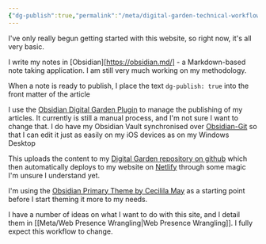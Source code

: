 ```yaml
---
{"dg-publish":true,"permalink":"/meta/digital-garden-technical-workflow/"}
---
```


I've only really begun getting started with this website, so right now, it's all very basic.

I write my notes in [Obsidian][https://obsidian.md/] - a Markdown-based note taking application. I am still very much working on my methodology.

When a note is ready to publish, I place the text `dg-publish: true` into the front matter of the article

I use the [Obsidian Digital Garden Plugin](https://dg-docs.ole.dev/) to manage the publishing of my articles. It currently is still a manual process, and I'm not sure I want to change that. I do have my Obsidian Vault synchronised over [Obsidian-Git](https://github.com/denolehov/obsidian-git) so that I can edit it just as easily on my iOS devices as on my Windows Desktop

This uploads the content to my [Digital Garden repository on github](https://github.com/metamoof/digitalgarden) which then automatically deploys to my website on [Netlify](netlify.com) through some magic I'm unsure I understand yet.

I'm using the  [Obsidian Primary Theme by Cecilila May](https://github.com/ceciliamay/obsidianmd-theme-primary) as a starting point before I start theming it more to my needs.

I have a number of ideas on what I want to do with this site, and I detail them in [[Meta/Web Presence Wrangling\|Web Presence Wrangling]]. I fully expect this workflow to change.


